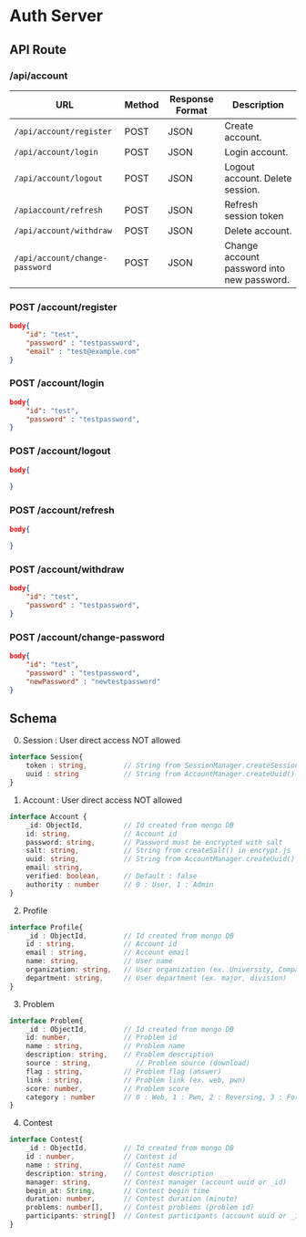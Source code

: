 # Auth Server

## API Route

### /api/account

|URL|Method|Response Format|Description| 
|---|---|---|---|
|`/api/account/register`|POST|JSON|Create account.|
|`/api/account/login`|POST|JSON|Login account.|
|`/api/account/logout`|POST|JSON|Logout account. Delete session.|
|`/apiaccount/refresh`|POST|JSON|Refresh session token|
|`/api/account/withdraw`|POST|JSON|Delete account.|
|`/api/account/change-password`|POST|JSON|Change account password into new password.|

### POST /account/register
```json
body{
    "id": "test",
    "password" : "testpassword",
    "email" : "test@example.com"
}
```

### POST /account/login
```json
body{
    "id": "test",
    "password" : "testpassword",
}
```
### POST /account/logout
```json
body{
    
}
```
### POST /account/refresh
```json
body{
    
}
```
### POST /account/withdraw
```json
body{
    "id": "test",
    "password" : "testpassword",
}
```
### POST /account/change-password
```json
body{
    "id": "test",
    "password" : "testpassword",
    "newPassword" : "newtestpassword"
}
```

## Schema
0. Session : User direct access NOT allowed
```ts
interface Session{ 
    token : string,         // String from SessionManager.createSessionToken()
    uuid : string           // String from AccountManager.createUuid()
}
```

1. Account : User direct access NOT allowed
```ts
interface Account {
    _id: ObjectId,          // Id created from mongo DB
    id: string,             // Account id
    password: string,       // Password must be encrypted with salt
    salt: string,           // String from createSalt() in encrypt.js
    uuid: string,           // String from AccountManager.createUuid()
    email: string, 
    verified: boolean,      // Default : false
    authority : number      // 0 : User, 1 : Admin
}
```

2. Profile
```ts
interface Profile{
    _id : ObjectId,         // Id created from mongo DB
    id : string,            // Account id
    email : string,         // Account email
    name: string,           // User name
    organization: string,   // User organization (ex. University, Company)
    department: string,     // User department (ex. major, division)
}
```

3. Problem
```ts
interface Problem{
    _id : ObjectId,         // Id created from mongo DB
    id: number,             // Problem id
    name : string,          // Problem name
    description: string,    // Problem description
    source : string,           // Problem source (download)
    flag : string,          // Problem flag (answer)
    link : string,          // Problem link (ex. web, pwn)
    score: number,          // Problem score
    category : number       // 0 : Web, 1 : Pwn, 2 : Reversing, 3 : Forensic, 4 :: Misc...
}
```

4. Contest
```ts
interface Contest{
    _id : ObjectId,         // Id created from mongo DB
    id : number,            // Contest id
    name : string,          // Contest name
    description: string,    // Contest description
    manager: string,        // Contest manager (account uuid or _id)
    begin_at: String,       // Contest begin time
    duration: number,       // Contest duration (minute)
    problems: number[],     // Contest problems (problem id)
    participants: string[]  // Contest participants (account uuid or _id)
}
```